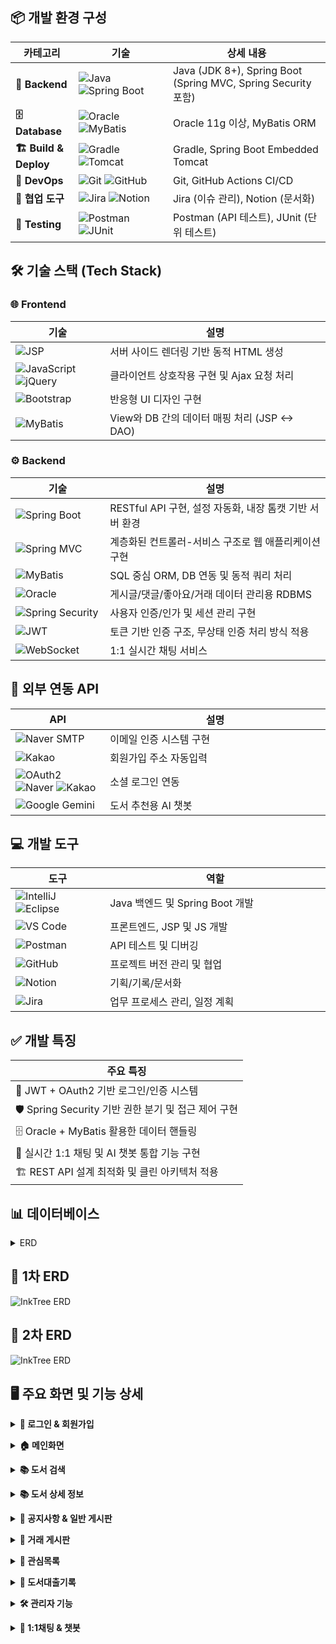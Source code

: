 ## 📦 개발 환경 구성

<table>
<thead>
<tr>
<th width="20%">카테고리</th>
<th width="30%">기술</th>
<th width="50%">상세 내용</th>
</tr>
</thead>
<tbody>
<tr>
<td><strong>🔧 Backend</strong></td>
<td><img src="https://img.shields.io/badge/Java-ED8B00?style=flat&logo=java&logoColor=white" alt="Java"> <img src="https://img.shields.io/badge/Spring_Boot-6DB33F?style=flat&logo=spring-boot&logoColor=white" alt="Spring Boot"></td>
<td>Java (JDK 8+), Spring Boot (Spring MVC, Spring Security 포함)</td>
</tr>
<tr>
<td><strong>🗄️ Database</strong></td>
<td><img src="https://img.shields.io/badge/Oracle-F80000?style=flat&logo=oracle&logoColor=white" alt="Oracle"> <img src="https://img.shields.io/badge/MyBatis-000000?style=flat&logo=mybatis&logoColor=white" alt="MyBatis"></td>
<td>Oracle 11g 이상, MyBatis ORM</td>
</tr>
<tr>
<td><strong>🏗️ Build & Deploy</strong></td>
<td><img src="https://img.shields.io/badge/Gradle-02303A?style=flat&logo=gradle&logoColor=white" alt="Gradle"> <img src="https://img.shields.io/badge/Apache_Tomcat-F8DC75?style=flat&logo=apache-tomcat&logoColor=black" alt="Tomcat"></td>
<td>Gradle, Spring Boot Embedded Tomcat</td>
</tr>
<tr>
<td><strong>🔄 DevOps</strong></td>
<td><img src="https://img.shields.io/badge/Git-F05032?style=flat&logo=git&logoColor=white" alt="Git"> <img src="https://img.shields.io/badge/GitHub-181717?style=flat&logo=github&logoColor=white" alt="GitHub"></td>
<td>Git, GitHub Actions CI/CD</td>
</tr>
<tr>
<td><strong>🤝 협업 도구</strong></td>
<td><img src="https://img.shields.io/badge/Jira-0052CC?style=flat&logo=jira&logoColor=white" alt="Jira"> <img src="https://img.shields.io/badge/Notion-000000?style=flat&logo=notion&logoColor=white" alt="Notion"></td>
<td>Jira (이슈 관리), Notion (문서화)</td>
</tr>
<tr>
<td><strong>🧪 Testing</strong></td>
<td><img src="https://img.shields.io/badge/Postman-FF6C37?style=flat&logo=postman&logoColor=white" alt="Postman"> <img src="https://img.shields.io/badge/JUnit-25A162?style=flat&logo=junit5&logoColor=white" alt="JUnit"></td>
<td>Postman (API 테스트), JUnit (단위 테스트)</td>
</tr>
</tbody>
</table>


## 🛠️ 기술 스택 (Tech Stack)

### 🌐 Frontend

<table>
<thead>
<tr>
<th width="30%">기술</th>
<th width="70%">설명</th>
</tr>
</thead>
<tbody>
<tr>
<td><img src="https://img.shields.io/badge/JSP-007396?style=flat&logo=java&logoColor=white" alt="JSP"></td>
<td>서버 사이드 렌더링 기반 동적 HTML 생성</td>
</tr>
<tr>
<td><img src="https://img.shields.io/badge/JavaScript-F7DF1E?style=flat&logo=javascript&logoColor=black" alt="JavaScript"> <img src="https://img.shields.io/badge/jQuery-0769AD?style=flat&logo=jquery&logoColor=white" alt="jQuery"></td>
<td>클라이언트 상호작용 구현 및 Ajax 요청 처리</td>
</tr>
<tr>
<td><img src="https://img.shields.io/badge/Bootstrap-7952B3?style=flat&logo=bootstrap&logoColor=white" alt="Bootstrap"></td>
<td>반응형 UI 디자인 구현</td>
</tr>
<tr>
<td><img src="https://img.shields.io/badge/MyBatis-000000?style=flat&logo=mybatis&logoColor=white" alt="MyBatis"></td>
<td>View와 DB 간의 데이터 매핑 처리 (JSP ↔ DAO)</td>
</tr>
</tbody>
</table>

### ⚙️ Backend

<table>
<thead>
<tr>
<th width="30%">기술</th>
<th width="70%">설명</th>
</tr>
</thead>
<tbody>
<tr>
<td><img src="https://img.shields.io/badge/Spring_Boot-6DB33F?style=flat&logo=spring-boot&logoColor=white" alt="Spring Boot"></td>
<td>RESTful API 구현, 설정 자동화, 내장 톰캣 기반 서버 환경</td>
</tr>
<tr>
<td><img src="https://img.shields.io/badge/Spring_MVC-6DB33F?style=flat&logo=spring&logoColor=white" alt="Spring MVC"></td>
<td>계층화된 컨트롤러-서비스 구조로 웹 애플리케이션 구현</td>
</tr>
<tr>
<td><img src="https://img.shields.io/badge/MyBatis-000000?style=flat&logo=mybatis&logoColor=white" alt="MyBatis"></td>
<td>SQL 중심 ORM, DB 연동 및 동적 쿼리 처리</td>
</tr>
<tr>
<td><img src="https://img.shields.io/badge/Oracle-F80000?style=flat&logo=oracle&logoColor=white" alt="Oracle"></td>
<td>게시글/댓글/좋아요/거래 데이터 관리용 RDBMS</td>
</tr>
<tr>
<td><img src="https://img.shields.io/badge/Spring_Security-6DB33F?style=flat&logo=spring-security&logoColor=white" alt="Spring Security"></td>
<td>사용자 인증/인가 및 세션 관리 구현</td>
</tr>
<tr>
<td><img src="https://img.shields.io/badge/JWT-000000?style=flat&logo=json-web-tokens&logoColor=white" alt="JWT"></td>
<td>토큰 기반 인증 구조, 무상태 인증 처리 방식 적용</td>
</tr>
<tr>
<td><img src="https://img.shields.io/badge/WebSocket-010101?style=flat&logo=socket.io&logoColor=white" alt="WebSocket"></td>
<td>1:1 실시간 채팅 서비스</td>
</tr>
</tbody>
</table>

## 🔌 외부 연동 API

<table>
<thead>
<tr>
<th width="30%">API</th>
<th width="70%">설명</th>
</tr>
</thead>
<tbody>
<tr>
<td><img src="https://img.shields.io/badge/Naver-03C75A?style=flat&logo=naver&logoColor=white" alt="Naver SMTP"></td>
<td>이메일 인증 시스템 구현</td>
</tr>
<tr>
<td><img src="https://img.shields.io/badge/Kakao-FFCD00?style=flat&logo=kakao&logoColor=black" alt="Kakao"></td>
<td>회원가입 주소 자동입력</td>
</tr>
<tr>
<td><img src="https://img.shields.io/badge/OAuth2-4285F4?style=flat&logo=google&logoColor=white" alt="OAuth2"> <img src="https://img.shields.io/badge/Naver-03C75A?style=flat&logo=naver&logoColor=white" alt="Naver"> <img src="https://img.shields.io/badge/Kakao-FFCD00?style=flat&logo=kakao&logoColor=black" alt="Kakao"></td>
<td>소셜 로그인 연동</td>
</tr>
<tr>
<td><img src="https://img.shields.io/badge/Google_Gemini-4285F4?style=flat&logo=google&logoColor=white" alt="Google Gemini"></td>
<td>도서 추천용 AI 챗봇</td>
</tr>
</tbody>
</table>

## 💻 개발 도구

<table>
<thead>
<tr>
<th width="30%">도구</th>
<th width="70%">역할</th>
</tr>
</thead>
<tbody>
<tr>
<td><img src="https://img.shields.io/badge/IntelliJ_IDEA-000000?style=flat&logo=intellij-idea&logoColor=white" alt="IntelliJ"> <img src="https://img.shields.io/badge/Eclipse-2C2255?style=flat&logo=eclipse&logoColor=white" alt="Eclipse"></td>
<td>Java 백엔드 및 Spring Boot 개발</td>
</tr>
<tr>
<td><img src="https://img.shields.io/badge/Visual_Studio_Code-007ACC?style=flat&logo=visual-studio-code&logoColor=white" alt="VS Code"></td>
<td>프론트엔드, JSP 및 JS 개발</td>
</tr>
<tr>
<td><img src="https://img.shields.io/badge/Postman-FF6C37?style=flat&logo=postman&logoColor=white" alt="Postman"></td>
<td>API 테스트 및 디버깅</td>
</tr>
<tr>
<td><img src="https://img.shields.io/badge/GitHub-181717?style=flat&logo=github&logoColor=white" alt="GitHub"></td>
<td>프로젝트 버전 관리 및 협업</td>
</tr>
<tr>
<td><img src="https://img.shields.io/badge/Notion-000000?style=flat&logo=notion&logoColor=white" alt="Notion"></td>
<td>기획/기록/문서화</td>
</tr>
<tr>
<td><img src="https://img.shields.io/badge/Jira-0052CC?style=flat&logo=jira&logoColor=white" alt="Jira"></td>
<td>업무 프로세스 관리, 일정 계획</td>
</tr>
</tbody>
</table>

## ✅ 개발 특징

<table>
<thead>
<tr>
<th width="100%">주요 특징</th>
</tr>
</thead>
<tbody>
<tr>
<td>🔐 JWT + OAuth2 기반 로그인/인증 시스템</td>
</tr>
<tr>
<td>🛡️ Spring Security 기반 권한 분기 및 접근 제어 구현</td>
</tr>
<tr>
<td>🗄️ Oracle + MyBatis 활용한 데이터 핸들링</td>
</tr>
<tr>
<td>💬 실시간 1:1 채팅 및 AI 챗봇 통합 기능 구현</td>
</tr>
<tr>
<td>🏗️ REST API 설계 최적화 및 클린 아키텍처 적용</td>
</tr>
</tbody>
</table>

## 📊 데이터베이스 
<a name="trade-section-top-erd"></a>
<details>
<summary>ERD</summary>

## 🗄️ 데이터베이스 구조 (Database Schema)

<table>
<thead>
<tr>
<th width="25%">카테고리</th>
<th width="75%">테이블 구성</th>
</tr>
</thead>
<tbody>
<tr>
<td><img src="https://img.shields.io/badge/👤_사용자_관리-4A90E2?style=flat&logoColor=white" alt="사용자 관리"></td>
<td>
<ul>
<li><code>USERINFO</code> - 사용자 기본 정보</li>
<li><code>USER_SESSIONS</code> - 유저 세션 관리</li>
</ul>
</td>
</tr>
<tr>
<td><img src="https://img.shields.io/badge/📚_도서_관리-7ED321?style=flat&logoColor=white" alt="도서 관리"></td>
<td>
<ul>
<li><code>BOOKINFO</code> - 도서 정보</li>
<li><code>BOOK_BORROW</code> / <code>BOOK_RECORD</code> - 도서 대출 및 반납 기록</li>
<li><code>BOOK_REVIEW</code> / <code>BOOK_WISHLIST</code> - 도서 리뷰 및 관심 도서 목록</li>
</ul>
</td>
</tr>
<tr>
<td><img src="https://img.shields.io/badge/💬_커뮤니티_기능-F5A623?style=flat&logoColor=white" alt="커뮤니티 기능"></td>
<td>
<ul>
<li><code>BOARD</code> - 게시판</li>
<li><code>BOARD_COMMENT</code> - 댓글</li>
<li><code>BOARD_LIKES</code> - 게시글 추천</li>
</ul>
</td>
</tr>
<tr>
<td><img src="https://img.shields.io/badge/📢_공지사항-D0021B?style=flat&logoColor=white" alt="공지사항"></td>
<td>
<ul>
<li><code>NOTICE</code> - 운영자 공지사항 관리</li>
</ul>
</td>
</tr>
<tr>
<td><img src="https://img.shields.io/badge/💰_중고_도서_거래-9013FE?style=flat&logoColor=white" alt="중고 도서 거래"></td>
<td>
<ul>
<li><code>TRADE_POST</code> - 중고 도서 게시글</li>
<li><code>TRADE_FAVORITE</code> - 관심 등록 기능</li>
<li><code>TRADE_RECORD</code> - 거래 완료 기록</li>
</ul>
</td>
</tr>
<tr>
<td><img src="https://img.shields.io/badge/💭_실시간_채팅-50E3C2?style=flat&logoColor=white" alt="실시간 채팅"></td>
<td>
<ul>
<li><code>TRADE_CHATROOM</code> - 채팅방</li>
<li><code>TRADE_CHATMESSAGE</code> - 채팅 메시지</li>
</ul>
</td>
</tr>
<tr>
<td><img src="https://img.shields.io/badge/🔔_사용자_알림-BD10E0?style=flat&logoColor=white" alt="사용자 알림"></td>
<td>
<ul>
<li><code>NOTIFICATIONS</code> - 이벤트 및 메시지 알림 시스템</li>
</ul>
</td>
</tr>
</tbody>
</table>
  
## 📌 전체 ERD
![InkTree ERD](https://github.com/pingpingeee/Ink_Tree_Pjt/blob/main/lib/images/erd/ERD_전체.png?raw=true)

<div align="center">
<a href="#trade-section-top-erd>
<img src="https://img.shields.io/badge/🔝_이_섹션_맨_위로_이동-4A90E2?style=for-the-badge&logoColor=white" alt="맨 위로">
</a>
</div>
</details>

## 🧩 1차 ERD
![InkTree ERD](https://github.com/pingpingeee/Ink_Tree_Pjt/blob/main/lib/images/erd/ERD_1차.png?raw=true)

<div align="center">
<a href="#trade-section-top-erd>
<img src="https://img.shields.io/badge/🔝_이_섹션_맨_위로_이동-4A90E2?style=for-the-badge&logoColor=white" alt="맨 위로">
</a>
</div>
</details>

## 🧩 2차 ERD
![InkTree ERD](https://github.com/pingpingeee/Ink_Tree_Pjt/blob/main/lib/images/erd/ERD_2차.png?raw=true)

<div align="center">
<a href="#trade-section-top-erd>
<img src="https://img.shields.io/badge/🔝_이_섹션_맨_위로_이동-4A90E2?style=for-the-badge&logoColor=white" alt="맨 위로">
</a>
</div>
</details>

## 🖥 주요 화면 및 기능 상세

<a name="trade-section-top1"></a>
<details>
<summary><strong>🔐 로그인 & 회원가입</strong></summary>

<div align="center">
<img src="https://github.com/pingpingeee/Ink_Tree_Pjt/blob/main/lib/images/front/1로그인화면.png?raw=true" alt="로그인 화면" width="60%">
</div>

#### 🔑 로그인 방식
- **일반 로그인**
  - 비회원은 회원가입을 통해 로그인을 할 수 있습니다
  - 로그인시 **JWT토큰**을 발급받고 사용자는 해당 서비스를 이용 할 수 있습니다

- **소셜 로그인**
  - 네이버, 카카오, 구글 등을 통해 **소셜 로그인**을 진행 할 수 있습니다
  - **소셜 로그인** 또한 **JWT토큰**을 발급받고 해당 서비스를 이용 할 수 있습니다

<div align="center">
<img src="https://github.com/pingpingeee/Ink_Tree_Pjt/blob/main/lib/images/front/2_1회원가입.png?raw=true" alt="회원가입 화면" width="45%">
<img src="https://github.com/pingpingeee/Ink_Tree_Pjt/blob/main/lib/images/front/2_2이메일인증.png?raw=true" alt="이메일 인증 화면" width="45%">
</div>

#### ✉️ 이메일 인증
- **네이버 SMTP**를 활용하여 **이메일 인증 시스템**을 구현했습니다
- 이메일 중복 여부를 확인한 후 숫자를 포함한 **8자리 무작위 인증번호**를 생성해 해당 이메일로 전송합니다
- 인증번호 전송 후 사용자가 이메일을 수정하면 최종 입력된 이메일로 가입되는 현상이 발생하여 인증번호 전송과 동시에 이메일 입력 필드와 전송 버튼을 비활성화하여 **입력값 변경**을 막는 방식으로 수정하였습니다

#### 📝 정보 입력
- 모든 input태그는 해당 패턴에 맞도록 예외처리를 하였습니다
- **카카오 API**를 활용하여 사용자가 주소를 입력하면 우편번호와 도로명이 자동으로 삽입되도록 구현하였습니다

<div align="center">
<a href="#trade-section-top1">
<img src="https://img.shields.io/badge/🔝_이_섹션_맨_위로_이동-4A90E2?style=for-the-badge&logoColor=white" alt="맨 위로">
</a>
</div>

---

</details>

<a name="trade-section-top2"></a>
<details>
<summary><strong>🏠 메인화면</strong></summary>

<div align="center">
<img src="https://github.com/pingpingeee/Ink_Tree_Pjt/blob/main/lib/images/front/3_1메인.png?raw=true" alt="메인화면" width="60%">
</div>

#### 🔐 토큰 관리
- 로그인시 사용자의 **토큰 만료시간**과 해당 **토큰의 만료값을 초기화**시켜 다시 30분의 시간을 가지도록 구현하였습니다
- UI상 창모드 및 모바일로 사용 시 사용자경험을 상승시키기 위해 축소 및 일정 width이하가 되면 숨김처리 되도록 구현하였습니다

#### 🔍 검색 기능
- 텍스트입력기반 검색을 통하여 사용자가 원하는 **도서 제목, 저자, 출판사** 등으로 검색하여 도서를 검색 할 수 있습니다
- 실제 도서에서도 분류별로 나뉘기에 **대분류, 중분류**로 나누어 사용자 경험을 향상시켰습니다

<div align="center">
<img src="https://github.com/pingpingeee/Ink_Tree_Pjt/blob/main/lib/images/front/3_2메인.png?raw=true" alt="메인화면 하단" width="60%">
</div>

#### 📚 추천 도서
- 도서 대여 횟수를 기준으로 인기 도서 4권을 추천 도서 영역에 노출합니다
- 향후 더미데이터를 활용해 사용자 대여 이력을 기반으로 카테고리별 맞춤 추천 기능으로 확장할 예정입니다

#### 💬 1:1 채팅 & AI채팅
- **WebSocket 기반 1:1 채팅 기능**을 구현하였으며 **Gemini API 기반 AI 챗봇**은 프롬프트 제한을 통해 도서 관련 질문에만 응답하도록 구성했습니다

<div align="center">
<a href="#trade-section-top2">
<img src="https://img.shields.io/badge/🔝_이_섹션_맨_위로_이동-4A90E2?style=for-the-badge&logoColor=white" alt="맨 위로">
</a>
</div>

---

</details>

<a name="trade-section-top3"></a>
<details>
<summary><strong>📚 도서 검색</strong></summary>

<div align="center">
<img src="https://github.com/pingpingeee/Ink_Tree_Pjt/blob/main/lib/images/front/3_3도서검색.png?raw=true" alt="도서 검색" width="60%">
</div>

#### 🔍 검색 기능
- 메인 도서검색과 연결되며 사용자는 도서명, 저자명, 출판사 등 다양한 기준으로 도서를 효율적으로 검색할 수 있습니다

#### 📄 페이징 처리
- 검색 결과는 페이지당 8권씩 출력하여 시스템의 응답 속도를 최적화하고, 사용자에게 쾌적한 탐색 환경을 제공합니다

<div align="center">
<a href="#trade-section-top3">
<img src="https://img.shields.io/badge/🔝_이_섹션_맨_위로_이동-4A90E2?style=for-the-badge&logoColor=white" alt="맨 위로">
</a>
</div>

---

</details>

<a name="trade-section-top4"></a>
<details>
<summary><strong>📚 도서 상세 정보</strong></summary>

<div align="center">
<img src="https://github.com/pingpingeee/Ink_Tree_Pjt/blob/main/lib/images/front/3_4도서디테일.png?raw=true" alt="도서 상세 정보" width="60%">
</div>

#### 📖 기본 정보
- 페이지 진입 시 해당 도서의 기본 정보와 상세 소개가 최우선으로 노출됩니다

#### 📋 도서 관리 기능
- 사용자는 도서에 대해 **대출 신청 또는 관심 도서 등록(위시리스트 추가) 기능**을 이용할 수 있습니다
- **관리자 권한**을 가진 사용자는 도서 정보에 대한 **수정 및 삭제 작업**을 수행할 수 있습니다

#### ⭐ 리뷰 시스템
- 사용자는 각 도서에 대해 **한 번만 리뷰**를 작성할 수 있으며, 자신의 리뷰는 수정 및 삭제가 가능합니다
- 리뷰 평균 평점은 상단에 시각적으로 **집계**되어 표시되며, 전체 이용자의 평가 흐름을 한눈에 확인할 수 있습니다
- 관리자는 모든 리뷰에 대해 **제한 없이 수정 및 삭제 권한**을 갖습니다

<div align="center">
<a href="#trade-section-top4">
<img src="https://img.shields.io/badge/🔝_이_섹션_맨_위로_이동-4A90E2?style=for-the-badge&logoColor=white" alt="맨 위로">
</a>
</div>

---

</details>

<a name="trade-section-top5"></a>
<details>
<summary><strong>📣 공지사항 & 일반 게시판</strong></summary>

<div align="center">
<img src="https://github.com/pingpingeee/Ink_Tree_Pjt/blob/main/lib/images/front/4_1공지.png?raw=true" alt="공지사항" width="60%">
</div>

#### 📢 공지사항 관리
- 공지사항 기능은 사이트 운영에 필요한 주요 정보 전달 수단으로 운영 정책에 따라 **관리자 계정으로만 작성이 가능**하도록 권한을 제한하였습니다
- 권한 제어는 데이터 무결성과 운영 신뢰성을 유지하는데 목적이 있으며 게시글 생성 시 로그인 계정의 역할을 기반으로 접근을 제어하도록 구현하였습니다

#### 🏷️ 카테고리 분류
- 공지사항은 중요공지, 이벤트, 업데이트의 **세 가지 카테고리로 분류**되며 사용자는 원하는 정보만 골라서 볼 수 있도록 카테고리 필터 기능을 제공합니다
- 이를 통해 정보 전달의 효율성을 높이고 사용자 경험을 개선하였습니다

<div align="center">
<img src="https://github.com/pingpingeee/Ink_Tree_Pjt/blob/main/lib/images/front/4_2게시판.png?raw=true" alt="일반 게시판" width="60%">
</div>

#### 📄 페이징 처리
- 게시판은 커뮤니티 기능의 중심이 되는 구성 요소로 데이터가 많아질수록 성능과 사용 편의성에 영향을 주기 때문에 **페이지당 10개씩** 불러오는 페이징 처리를 적용하여 초기 로딩 속도와 데이터 접근 효율성을 개선하였습니다

#### 📊 게시글 정보 표시
- 게시글 목록에서는 추천 수와 댓글 수를 사전 노출 하여 사용자가 리스트를 탐색하면서도 활발한 게시글, 인기 게시글을 직관적으로 파악할 수 있도록 UI/UX를 강화하였습니다

#### 🔍 검색 기능
- **다양한 검색 조건**을 적용할 수 있도록 제목, 본문 내용, 작성자 기준의 검색 기능을 구현하였습니다
- 사용자는 키워드 기반으로 빠르고 정확하게 원하는 게시글을 탐색할 수 있습니다

<div align="center">
<img src="https://github.com/pingpingeee/Ink_Tree_Pjt/blob/main/lib/images/front/4_3게시글.png?raw=true" alt="게시글 상세" width="60%">
</div>

#### 👍 추천 기능
- 게시글 상세 기능에서는 사용자의 반응을 유도하고 콘텐츠의 신뢰도를 높이기 위해 추천 기능을 도입하였습니다
- 사용자는 특정 게시글에 공감하거나 유익하다고 판단될 경우 **추천 버튼**을 통해 피드백을 줄 수 있으며 이는 커뮤니티 내에서 콘텐츠 품질을 자연스럽게 평가할 수 있는 간접적인 장치로 작용합니다

#### 💬 계층형 댓글 시스템
- 댓글 시스템에서는 **계층형 구조**를 구현하기 위해 SubNumber 컬럼을 활용하였습니다
- 댓글 작성 시 부모 댓글의 ID와 함께 계층 구조를 판단할 수 있도록 설계하여 일반 댓글과 대댓글의 관계를 명확하게 구분하고 프론트엔드에서는 이를 바탕으로 들여쓰기 형식의 계층 UI를 구현할 수 있게 하였습니다

<div align="center">
<a href="#trade-section-top5">
<img src="https://img.shields.io/badge/🔝_이_섹션_맨_위로_이동-4A90E2?style=for-the-badge&logoColor=white" alt="맨 위로">
</a>
</div>

---

</details>

<a name="trade-section-top6"></a>
<details>
<summary><strong>🔄 거래 게시판</strong></summary>

<div align="center">
<img src="https://github.com/pingpingeee/Ink_Tree_Pjt/blob/main/lib/images/front/4_4거래게시판.png?raw=true" alt="거래 게시판" width="60%">
</div>

#### 🔍 검색 및 필터링
- 거래게시판에서는 사용자의 편의를 고려하여 다양한 조건 기반의 검색 및 정렬 기능을 구현하였습니다
- 사용자는 카테고리 또는 게시글 제목을 기준으로 도서를 검색할 수 있으며, 게시글의 상태를 **판매중, 예약중, 판매완료**로 나누어 상태별 필터링이 가능하도록 설계하였습니다

#### 📊 정렬 기능
- 사용자가 게시글을 효율적으로 탐색할 수 있도록 **가격순, 조회순 정렬 기능**도 함께 구현하여 단순 나열이 아닌 사용자 중심의 탐색을 제공하였습니다

<div align="center">
<img src="https://github.com/pingpingeee/Ink_Tree_Pjt/blob/main/lib/images/front/4_5거래게시글.png?raw=true" alt="거래 게시글 상세" width="60%">
</div>

#### 🛒 거래 기능
- 거래 게시글 상세 페이지에서는 사용자가 상품에 대해 더욱 직관적으로 판단하고 소통할 수 있도록 다양한 기능을 제공합니다
- 사용자는 해당 게시글에 대해 **관심 등록, 1:1 채팅 요청, 게시글 수정 및 삭제(관리자 및 작성자 권한)**를 할 수 있으며 이 모든 기능은 권한 검증을 기반으로 처리됩니다

#### 📊 판매자 신뢰도 정보
- 단일 게시글 정보 외에도 해당 판매자가 현재 등록한 **다른 판매중인 게시글 목록, 해당 게시글의 조회수, 누적 관심 수, 열린 채팅 수** 등의 데이터가 함께 노출되도록 구성하여 구매자는 판매자의 신뢰도와 활동 내역을 종합적으로 확인할 수 있습니다
- 이러한 설계를 통해 사용자 간 거래에서 발생할 수 있는 불신을 줄이고 더 투명한 중고 거래 경험을 제공합니다

<div align="center">
<a href="#trade-section-top6">
<img src="https://img.shields.io/badge/🔝_이_섹션_맨_위로_이동-4A90E2?style=for-the-badge&logoColor=white" alt="맨 위로">
</a>
</div>

---

</details>

<a name="trade-section-top7"></a>
<details>
<summary><strong>📌 관심목록</strong></summary>

<div align="center">
<img src="https://github.com/pingpingeee/Ink_Tree_Pjt/blob/main/lib/images/front/5_1일반도서관심.png?raw=true" alt="일반 도서 관심목록" width="45%">
<img src="https://github.com/pingpingeee/Ink_Tree_Pjt/blob/main/lib/images/front/5_2거래도서관심.png?raw=true" alt="거래 도서 관심목록" width="45%">
</div>

#### ⭐ 관심 목록 관리
- 사용자가 거래 게시글에 관심 등록을 하면 해당 게시글은 별도의 관심 목록 페이지에 자동으로 저장됩니다

#### 🔍 검색 및 필터링
- 관심 목록에서는 등록된 게시글들을 한눈에 확인할 수 있으며 **제목 또는 카테고리 기반 검색, 판매 상태(판매중, 예약중, 판매완료)필터, 정렬옵션(최신순, 낮은 가격순, 높은 가격순, 조회순)** 등 다양한 조건을 통해 원하는 상품을 쉽게 탐색할 수 있도록 구현하였습니다

#### 🗑️ 관심 목록 삭제
- 사용자는 해당 화면에서 직접 관심 게시글을 삭제할 수 있으며 이를 통해 관심 상품을 **간편하게 관리할 수 있는 UX흐름**을 제공하였습니다
- 관심 목록과 일반 게시판, 상세 페이지 간 이동 동선도 유기적으로 연결되어 이탈없이 자연스러운 사용자 흐름이 가능하도록 설계했습니다

<div align="center">
<a href="#trade-section-top7">
<img src="https://img.shields.io/badge/🔝_이_섹션_맨_위로_이동-4A90E2?style=for-the-badge&logoColor=white" alt="맨 위로">
</a>
</div>

---

</details>

<a name="trade-section-top8"></a>
<details>
<summary><strong>📖 도서대출기록</strong></summary>

<div align="center">
<img src="https://github.com/pingpingeee/Ink_Tree_Pjt/blob/main/lib/images/front/6_1기록1.png?raw=true" alt="도서 대출 기록" width="45%">
<img src="https://github.com/pingpingeee/Ink_Tree_Pjt/blob/main/lib/images/front/6_2기록.png?raw=true" alt="도서 대출 상세 기록" width="45%">
</div>

#### 📚 대출 이력 관리
- 도서 대출 내역 페이지는 사용자가 자신의 전체 도서 이용 이력과 현재 상태를 종합적으로 확인할 수 있도록 구성되어 있습니다

#### 📊 상태별 분류
- 페이지 내에서는 현재 **대출 중인 도서, 연체 도서, 총 대출 완료 이력**을 구분하여 표시하였으며 현재 대출 중인 도서는 해당 페이지에서 즉시 반납 처리가 가능하도록 기능을 구현하였습니다

#### 🔗 도서 상세 연결
- 각 대출 이력 항목에는 **도서 상세 페이지로 직접 이동할 수 있는 링크**가 포함되어 있어 사용자가 과거에 읽었던 책에 대한 정보를 다시 확인하거나 다시 대출하고 싶은 책을 빠르게 찾을 수 있는 구조를 마련하였습니다

<div align="center">
<a href="#trade-section-top8">
<img src="https://img.shields.io/badge/🔝_이_섹션_맨_위로_이동-4A90E2?style=for-the-badge&logoColor=white" alt="맨 위로">
</a>
</div>

---

</details>

<a name="trade-section-top9"></a>
<details>
<summary><strong>🛠 관리자 기능</strong></summary>

<div align="center">
<img src="https://github.com/pingpingeee/Ink_Tree_Pjt/blob/main/lib/images/front/7_1관리자.png?raw=true" alt="관리자 메인" width="60%">
</div>

<div align="center">
<img src="https://github.com/pingpingeee/Ink_Tree_Pjt/blob/main/lib/images/front/7_2활동로그.png?raw=true" alt="활동 로그" width="45%">
<img src="https://github.com/pingpingeee/Ink_Tree_Pjt/blob/main/lib/images/front/7_3도서등록.png?raw=true" alt="도서 등록" width="45%">
</div>

#### 🎛️ 관리자 대시보드
- 관리자 페이지 내에서 도서 등록 및 공지사항 등록 등 주요 기능에 신속하게 접근할 수 있도록 설계하였습니다

#### 📊 대출 관리
- 사용자는 **대출 및 반납 기록**을 간편하게 조회하고 관리할 수 있습니다

#### 📚 도서 관리
- 도서 등록 기능을 통해 새로운 도서를 효율적으로 추가할 수 있습니다
- 도서 상세 페이지에서 관리자는 도서 정보를 손쉽게 수정 및 업데이트할 수 있도록 구현하였습니다

<div align="center">
<a href="#trade-section-top9">
<img src="https://img.shields.io/badge/🔝_이_섹션_맨_위로_이동-4A90E2?style=for-the-badge&logoColor=white" alt="맨 위로">
</a>
</div>

---

</details>

<a name="trade-section-top10"></a>
<details>
<summary><strong>💬 1:1채팅 & 챗봇</strong></summary>

<div align="center">
<img src="https://github.com/pingpingeee/Ink_Tree_Pjt/blob/main/lib/images/front/8_1채팅.png?raw=true" alt="채팅 시작" width="60%">
</div>

해당 버튼을 누르면 해당 판매자와의 채팅이 열리게 됩니다.

<div align="center">
<img src="https://github.com/pingpingeee/Ink_Tree_Pjt/blob/main/lib/images/front/8_2채팅.png?raw=true" alt="채팅 화면" width="45%">
<img src="https://github.com/pingpingeee/Ink_Tree_Pjt/blob/main/lib/images/front/8_3채팅.png?raw=true" alt="채팅 알림" width="45%">
</div>

#### 💬 실시간 채팅
- 메시지를 받은 판매자는 알림이 뜨고 메시지를 보낼 수 있게 됩니다
- WebSocket기반 1:1채팅이며 **실시간 알림** 또한 구현했습니다

<div align="center">
<img src="https://github.com/pingpingeee/Ink_Tree_Pjt/blob/main/lib/images/front/8_4채팅.png?raw=true" alt="채팅 목록" width="60%">
</div>

<div align="center">
<img src="https://github.com/pingpingeee/Ink_Tree_Pjt/blob/main/lib/images/front/9_1챗봇.png?raw=true" alt="AI 챗봇" width="60%">
</div>

#### 🤖 AI 챗봇
- **Google Gemini API**를 활용하여 도서 관련 질의에만 응답하는 AI 챗봇을 구현하였습니다
- 챗봇은 사용자의 질문을 분석한 후 도서 정보에 한정된 답변만을 제공하며 불필요한 정보나 장황한 설명을 배제하고 핵심적인 내용만 간결하게 전달하도록 설계되었습니다
- 사용자는 신속하고 정확하게 도서 관련 정보를 얻을 수 있고 Gemini API의 자연어 처리 능력을 적극 활용하여 다양한 형태의 도서 관련 질문에도 신뢰성 높은 응답이 가능합니다

<div align="center">
<a href="#trade-section-top10">
<img src="https://img.shields.io/badge/🔝_이_섹션_맨_위로_이동-4A90E2?style=for-the-badge&logoColor=white" alt="맨 위로">
</a>
</div>

---

</details>
